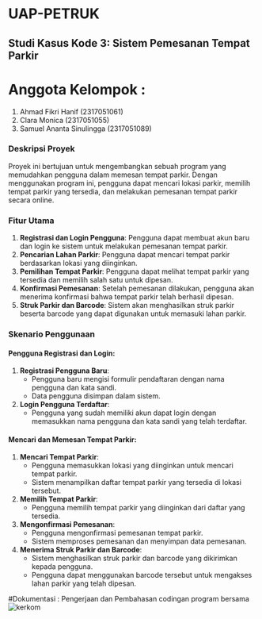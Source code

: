 # UAP-PETRUK
## Studi Kasus Kode 3: Sistem Pemesanan Tempat Parkir

# Anggota Kelompok :
1. Ahmad Fikri Hanif (2317051061)
3. Clara Monica (2317051055)
4. Samuel Ananta Sinulingga (2317051089)

### Deskripsi Proyek

Proyek ini bertujuan untuk mengembangkan sebuah program yang memudahkan pengguna dalam memesan tempat parkir. Dengan menggunakan program ini, pengguna dapat mencari lokasi parkir, memilih tempat parkir yang tersedia, dan melakukan pemesanan tempat parkir secara online.

### Fitur Utama

1. **Registrasi dan Login Pengguna**: Pengguna dapat membuat akun baru dan login ke sistem untuk melakukan pemesanan tempat parkir.
2. **Pencarian Lahan Parkir**: Pengguna dapat mencari tempat parkir berdasarkan lokasi yang diinginkan.
3. **Pemilihan Tempat Parkir**: Pengguna dapat melihat tempat parkir yang tersedia dan memilih salah satu untuk dipesan.
4. **Konfirmasi Pemesanan**: Setelah pemesanan dilakukan, pengguna akan menerima konfirmasi bahwa tempat parkir telah berhasil dipesan.
5. **Struk Parkir dan Barcode**: Sistem akan menghasilkan struk parkir beserta barcode yang dapat digunakan untuk memasuki lahan parkir.

### Skenario Penggunaan

#### Pengguna Registrasi dan Login:
1. **Registrasi Pengguna Baru**:
   - Pengguna baru mengisi formulir pendaftaran dengan nama pengguna dan kata sandi.
   - Data pengguna disimpan dalam sistem.
2. **Login Pengguna Terdaftar**:
   - Pengguna yang sudah memiliki akun dapat login dengan memasukkan nama pengguna dan kata sandi yang telah terdaftar.

#### Mencari dan Memesan Tempat Parkir:
1. **Mencari Tempat Parkir**:
   - Pengguna memasukkan lokasi yang diinginkan untuk mencari tempat parkir.
   - Sistem menampilkan daftar tempat parkir yang tersedia di lokasi tersebut.
2. **Memilih Tempat Parkir**:
   - Pengguna memilih tempat parkir yang diinginkan dari daftar yang tersedia.
3. **Mengonfirmasi Pemesanan**:
   - Pengguna mengonfirmasi pemesanan tempat parkir.
   - Sistem memproses pemesanan dan menyimpan data pemesanan.
4. **Menerima Struk Parkir dan Barcode**:
   - Sistem menghasilkan struk parkir dan barcode yang dikirimkan kepada pengguna.
   - Pengguna dapat menggunakan barcode tersebut untuk mengakses lahan parkir yang telah dipesan.

#Dokumentasi : Pengerjaan dan Pembahasan codingan program bersama
![kerkom](https://github.com/fikri210604/uap-petruk/assets/144132158/fc186e0d-7ef1-4783-a862-cb5e2f589c03)
